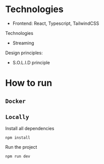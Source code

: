 # Technologies

- Frontend: React, Typescript, TailwindCSS

Technologies
- Streaming

Design principles:
- S.O.L.I.D principle

# How to run

## `Docker`


## `Locally`

Install all dependencies

```
npm install
```

Run the project

```
npm run dev
```